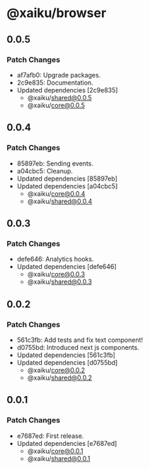 # @xaiku/browser

## 0.0.5

### Patch Changes

- af7afb0: Upgrade packages.
- 2c9e835: Documentation.
- Updated dependencies [2c9e835]
  - @xaiku/shared@0.0.5
  - @xaiku/core@0.0.5

## 0.0.4

### Patch Changes

- 85897eb: Sending events.
- a04cbc5: Cleanup.
- Updated dependencies [85897eb]
- Updated dependencies [a04cbc5]
  - @xaiku/core@0.0.4
  - @xaiku/shared@0.0.4

## 0.0.3

### Patch Changes

- defe646: Analytics hooks.
- Updated dependencies [defe646]
  - @xaiku/core@0.0.3
  - @xaiku/shared@0.0.3

## 0.0.2

### Patch Changes

- 561c3fb: Add tests and fix text component!
- d0755bd: Introduced next js components.
- Updated dependencies [561c3fb]
- Updated dependencies [d0755bd]
  - @xaiku/core@0.0.2
  - @xaiku/shared@0.0.2

## 0.0.1

### Patch Changes

- e7687ed: First release.
- Updated dependencies [e7687ed]
  - @xaiku/core@0.0.1
  - @xaiku/shared@0.0.1
